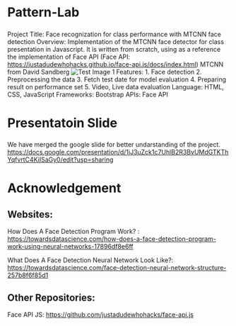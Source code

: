 # Pattern-Lab
#####

Project Title: Face recognization for class performance with MTCNN face detection
Overview: Implementation of the MTCNN face detector for class presentation in Javascript. It is written from scratch, using as a reference the implementation of Face API (Face API: https://justadudewhohacks.github.io/face-api.js/docs/index.html)
MTCNN from David Sandberg
![Test Image 1](https://miro.medium.com/max/1400/1*JH-L5EmTqj_fHEcXnzZT5Q.png)
Features: 
        1. Face detection 
        2. Preprocessing the data
        3. Fetch test date for model evaluation
        4. Preparing result on performance set
        5. Video, Live data evaluation
Language: HTML, CSS, JavaScript 
Frameworks: Bootstrap 
APIs: Face API 

# Presentatoin Slide
#####
We have merged the google slide for better undarstanding of the project.
https://docs.google.com/presentation/d/1jJ3uZck1c7UhlB2R3BvUMdGTKThYqfvrtC4KiISaGy0/edit?usp=sharing


# Acknowledgement

Websites:
---------
How Does A Face Detection Program Work? : https://towardsdatascience.com/how-does-a-face-detection-program-work-using-neural-networks-17896df8e6ff

What Does A Face Detection Neural Network Look Like?: https://towardsdatascience.com/face-detection-neural-network-structure-257b8f6f85d1

Other Repositories:
-----------------
Face API JS: https://github.com/justadudewhohacks/face-api.js
